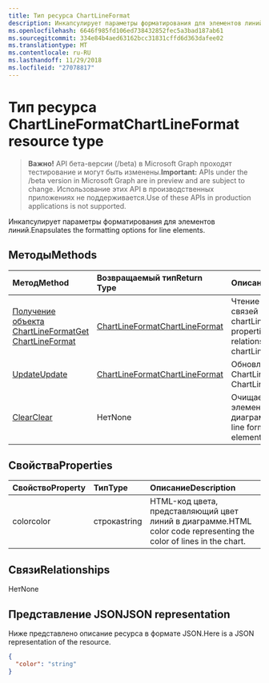 ```yaml
---
title: Тип ресурса ChartLineFormat
description: Инкапсулирует параметры форматирования для элементов линий.
ms.openlocfilehash: 6646f985fd106ed738432852fec5a3bad187ab61
ms.sourcegitcommit: 334e84b4aed63162bcc31831cffd6d363dafee02
ms.translationtype: MT
ms.contentlocale: ru-RU
ms.lasthandoff: 11/29/2018
ms.locfileid: "27078817"
---
```

# <a name="chartlineformat-resource-type"></a><span data-ttu-id="0cdce-103">Тип ресурса ChartLineFormat</span><span class="sxs-lookup"><span data-stu-id="0cdce-103">ChartLineFormat resource type</span></span>

> <span data-ttu-id="0cdce-104">**Важно!** API бета-версии (/beta) в Microsoft Graph проходят тестирование и могут быть изменены.</span><span class="sxs-lookup"><span data-stu-id="0cdce-104">**Important:** APIs under the /beta version in Microsoft Graph are in preview and are subject to change.</span></span> <span data-ttu-id="0cdce-105">Использование этих API в производственных приложениях не поддерживается.</span><span class="sxs-lookup"><span data-stu-id="0cdce-105">Use of these APIs in production applications is not supported.</span></span>

<span data-ttu-id="0cdce-106">Инкапсулирует параметры форматирования для элементов линий.</span><span class="sxs-lookup"><span data-stu-id="0cdce-106">Enapsulates the formatting options for line elements.</span></span>


## <a name="methods"></a><span data-ttu-id="0cdce-107">Методы</span><span class="sxs-lookup"><span data-stu-id="0cdce-107">Methods</span></span>

| <span data-ttu-id="0cdce-108">Метод</span><span class="sxs-lookup"><span data-stu-id="0cdce-108">Method</span></span>           | <span data-ttu-id="0cdce-109">Возвращаемый тип</span><span class="sxs-lookup"><span data-stu-id="0cdce-109">Return Type</span></span>    |<span data-ttu-id="0cdce-110">Описание</span><span class="sxs-lookup"><span data-stu-id="0cdce-110">Description</span></span>|
|:---------------|:--------|:----------|
|[<span data-ttu-id="0cdce-111">Получение объекта ChartLineFormat</span><span class="sxs-lookup"><span data-stu-id="0cdce-111">Get ChartLineFormat</span></span>](../api/chartlineformat-get.md) | [<span data-ttu-id="0cdce-112">ChartLineFormat</span><span class="sxs-lookup"><span data-stu-id="0cdce-112">ChartLineFormat</span></span>](chartlineformat.md) |<span data-ttu-id="0cdce-113">Чтение свойств и связей объекта chartLineFormat.</span><span class="sxs-lookup"><span data-stu-id="0cdce-113">Read properties and relationships of chartLineFormat object.</span></span>|
|[<span data-ttu-id="0cdce-114">Update</span><span class="sxs-lookup"><span data-stu-id="0cdce-114">Update</span></span>](../api/chartlineformat-update.md) | [<span data-ttu-id="0cdce-115">ChartLineFormat</span><span class="sxs-lookup"><span data-stu-id="0cdce-115">ChartLineFormat</span></span>](chartlineformat.md) |<span data-ttu-id="0cdce-116">Обновление объекта ChartLineFormat.</span><span class="sxs-lookup"><span data-stu-id="0cdce-116">Update ChartLineFormat object.</span></span> |
|[<span data-ttu-id="0cdce-117">Clear</span><span class="sxs-lookup"><span data-stu-id="0cdce-117">Clear</span></span>](../api/chartlineformat-clear.md)|<span data-ttu-id="0cdce-118">Нет</span><span class="sxs-lookup"><span data-stu-id="0cdce-118">None</span></span>|<span data-ttu-id="0cdce-119">Очищает формат линий элемента диаграммы.</span><span class="sxs-lookup"><span data-stu-id="0cdce-119">Clear the line format of a chart element.</span></span>|

## <a name="properties"></a><span data-ttu-id="0cdce-120">Свойства</span><span class="sxs-lookup"><span data-stu-id="0cdce-120">Properties</span></span>
| <span data-ttu-id="0cdce-121">Свойство</span><span class="sxs-lookup"><span data-stu-id="0cdce-121">Property</span></span>     | <span data-ttu-id="0cdce-122">Тип</span><span class="sxs-lookup"><span data-stu-id="0cdce-122">Type</span></span>   |<span data-ttu-id="0cdce-123">Описание</span><span class="sxs-lookup"><span data-stu-id="0cdce-123">Description</span></span>|
|:---------------|:--------|:----------|
|<span data-ttu-id="0cdce-124">color</span><span class="sxs-lookup"><span data-stu-id="0cdce-124">color</span></span>|<span data-ttu-id="0cdce-125">строка</span><span class="sxs-lookup"><span data-stu-id="0cdce-125">string</span></span>|<span data-ttu-id="0cdce-126">HTML-код цвета, представляющий цвет линий в диаграмме.</span><span class="sxs-lookup"><span data-stu-id="0cdce-126">HTML color code representing the color of lines in the chart.</span></span>|

## <a name="relationships"></a><span data-ttu-id="0cdce-127">Связи</span><span class="sxs-lookup"><span data-stu-id="0cdce-127">Relationships</span></span>
<span data-ttu-id="0cdce-128">Нет</span><span class="sxs-lookup"><span data-stu-id="0cdce-128">None</span></span>


## <a name="json-representation"></a><span data-ttu-id="0cdce-129">Представление JSON</span><span class="sxs-lookup"><span data-stu-id="0cdce-129">JSON representation</span></span>

<span data-ttu-id="0cdce-130">Ниже представлено описание ресурса в формате JSON.</span><span class="sxs-lookup"><span data-stu-id="0cdce-130">Here is a JSON representation of the resource.</span></span>

<!-- {
  "blockType": "resource",
  "optionalProperties": [

  ],
  "@odata.type": "microsoft.graph.chartLineFormat"
}-->

```json
{
  "color": "string"
}

```

<!-- uuid: 8fcb5dbc-d5aa-4681-8e31-b001d5168d79
2015-10-25 14:57:30 UTC -->
<!-- {
  "type": "#page.annotation",
  "description": "ChartLineFormat resource",
  "keywords": "",
  "section": "documentation",
  "tocPath": ""
}-->